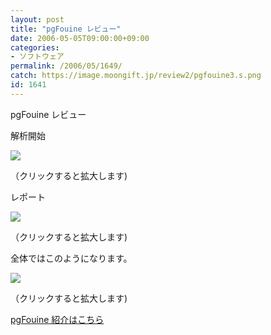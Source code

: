 ```yaml
---
layout: post
title: "pgFouine レビュー"
date: 2006-05-05T09:00:00+09:00
categories:
- ソフトウェア
permalink: /2006/05/1649/
catch: https://image.moongift.jp/review2/pgfouine3.s.png
id: 1641
---
```

pgFouine レビュー  
<!--more-->

解析開始

  

[![](https://image.moongift.jp/review2/pgfouine1.s.png)](https://image.moongift.jp/review2/pgfouine1.png)  
  
（クリックすると拡大します)

  

レポート

  

[![](https://image.moongift.jp/review2/pgfouine3.s.png)](https://image.moongift.jp/review2/pgfouine3.png)  
  
（クリックすると拡大します)

  

全体ではこのようになります。

  

[![](https://image.moongift.jp/review2/pgfouine4.s.png)](https://image.moongift.jp/review2/pgfouine4.png)  
  
（クリックすると拡大します)

  

[pgFouine 紹介はこちら](http://oss.moongift.jp/intro/i-1645.html)

